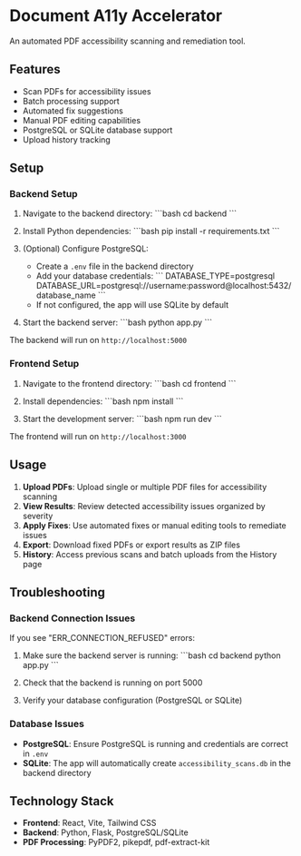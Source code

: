 # Document A11y Accelerator

An automated PDF accessibility scanning and remediation tool.

## Features

- Scan PDFs for accessibility issues
- Batch processing support
- Automated fix suggestions
- Manual PDF editing capabilities
- PostgreSQL or SQLite database support
- Upload history tracking

## Setup

### Backend Setup

1. Navigate to the backend directory:
\`\`\`bash
cd backend
\`\`\`

2. Install Python dependencies:
\`\`\`bash
pip install -r requirements.txt
\`\`\`

3. (Optional) Configure PostgreSQL:
   - Create a `.env` file in the backend directory
   - Add your database credentials:
   \`\`\`
   DATABASE_TYPE=postgresql
   DATABASE_URL=postgresql://username:password@localhost:5432/database_name
   \`\`\`
   - If not configured, the app will use SQLite by default

4. Start the backend server:
\`\`\`bash
python app.py
\`\`\`

The backend will run on `http://localhost:5000`

### Frontend Setup

1. Navigate to the frontend directory:
\`\`\`bash
cd frontend
\`\`\`

2. Install dependencies:
\`\`\`bash
npm install
\`\`\`

3. Start the development server:
\`\`\`bash
npm run dev
\`\`\`

The frontend will run on `http://localhost:3000`

## Usage

1. **Upload PDFs**: Upload single or multiple PDF files for accessibility scanning
2. **View Results**: Review detected accessibility issues organized by severity
3. **Apply Fixes**: Use automated fixes or manual editing tools to remediate issues
4. **Export**: Download fixed PDFs or export results as ZIP files
5. **History**: Access previous scans and batch uploads from the History page

## Troubleshooting

### Backend Connection Issues

If you see "ERR_CONNECTION_REFUSED" errors:

1. Make sure the backend server is running:
   \`\`\`bash
   cd backend
   python app.py
   \`\`\`

2. Check that the backend is running on port 5000

3. Verify your database configuration (PostgreSQL or SQLite)

### Database Issues

- **PostgreSQL**: Ensure PostgreSQL is running and credentials are correct in `.env`
- **SQLite**: The app will automatically create `accessibility_scans.db` in the backend directory

## Technology Stack

- **Frontend**: React, Vite, Tailwind CSS
- **Backend**: Python, Flask, PostgreSQL/SQLite
- **PDF Processing**: PyPDF2, pikepdf, pdf-extract-kit
